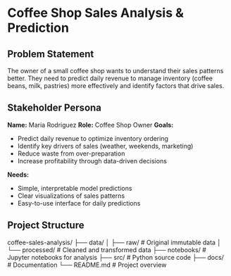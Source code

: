 # Coffee Shop Sales Analysis & Prediction

## Problem Statement
The owner of a small coffee shop wants to understand their sales patterns better. They need to predict daily revenue to manage inventory (coffee beans, milk, pastries) more effectively and identify factors that drive sales.

## Stakeholder Persona
**Name:** Maria Rodriguez
**Role:** Coffee Shop Owner
**Goals:**
- Predict daily revenue to optimize inventory ordering
- Identify key drivers of sales (weather, weekends, marketing)
- Reduce waste from over-preparation
- Increase profitability through data-driven decisions

**Needs:**
- Simple, interpretable model predictions
- Clear visualizations of sales patterns
- Easy-to-use interface for daily predictions

## Project Structure
coffee-sales-analysis/
├── data/
│ ├── raw/ # Original immutable data
│ └── processed/ # Cleaned and transformed data
├── notebooks/ # Jupyter notebooks for analysis
├── src/ # Python source code
├── docs/ # Documentation
└── README.md # Project overview